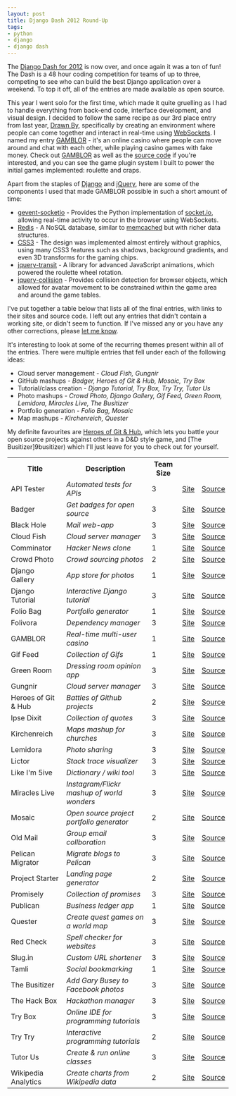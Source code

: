 ```yaml
---
layout: post
title: Django Dash 2012 Round-Up
tags:
- python
- django
- django dash
---
```


The [Django Dash for 2012](django-dash) is now over, and once again it was a ton of fun! The Dash is a 48 hour coding competition for teams of up to three, competing to see who can build the best Django application over a weekend. To top it off, all of the entries are made available as open source.

This year I went solo for the first time, which made it quite gruelling as I had to handle everything from back-end code, interface development, and visual design. I decided to follow the same recipe as our 3rd place entry from last year, [Drawn By](drawnby), specifically by creating an environment where people can
come together and interact in real-time using [WebSockets](websockets). I named my entry [GAMBLOR](gamblor) - it's an online casino where people can move around and chat with each other, while playing casino games with fake money. Check out [GAMBLOR](gamblor) as well as the [source code](gamblor-github) if you're interested, and you can see the game plugin system I built to power the initial games implemented: roulette and craps.

Apart from the staples of [Django](django) and [jQuery](jquery), here are some of the components I used that made GAMBLOR possible in such a short amount of time:

* [gevent-socketio](gevent-socketio) - Provides the Python implementation of [socket.io](socketio), allowing real-time activity to occur in the browser using WebSockets.
* [Redis](redis) - A NoSQL database, similar to [memcached](memcached) but with richer data structures.
* [CSS3](css3) - The design was implemented almost entirely without graphics, using many CSS3 features such as shadows, background gradients, and even 3D transforms for the gaming chips.
* [jquery-transit](jquery-transit) - A library for advanced JavaScript animations, which powered the roulette wheel rotation.
* [jquery-collision](jquery-collision) - Provides collision detection for browser objects, which allowed for avatar movement to be constrained within the game area and around the game tables.

I've put together a table below that lists all of the final entries, with links to their sites and source code. I left out any entries that didn't contain a working site, or didn't seem to function. If I've missed any or you have any other corrections, please [let me know](stephenmcd).

It's interesting to look at some of the recurring themes present within all of the entries. There were multiple entries that fell under each of the following ideas:

* Cloud server management - *Cloud Fish, Gungnir*
* GitHub mashups - *Badger, Heroes of Git & Hub, Mosaic, Try Box*
* Tutorial/class creation - *Django Tutorial, Try Box, Try Try, Tutor Us*
* Photo mashups - *Crowd Photo, Django Gallery, Gif Feed, Green Room, Lemidora, Miracles Live, The Busitizer*
* Portfolio generation - *Folio Bag, Mosaic*
* Map mashups - *Kirchenreich, Quester*

My definite favourites are [Heroes of Git & Hub](heroes-github), which lets you battle your open source projects against others in a D&D style game, and [The Busitizer]9busitizer) which I'll just leave for you to check out for yourself.

<table class="zebra-striped">
<tr>
    <th>Title</th>
    <th>Description</th>
    <th class="r">Team Size</th>
    <th></th>
    <th></th>
</tr>
<tr>
  <td>API Tester</td>
  <td><em>Automated tests for APIs</em></td>
  <td class="r">3</td>
  <td><a href="http://apitester.com/">Site</a></td>
  <td><a href="https://github.com/elegion/djangodash2012">Source</a></td>
</tr>
<tr>
  <td>Badger</td>
  <td><em>Get badges for open source</em></td>
  <td class="r">3</td>
  <td><a href="http://badger.timeho.me/">Site</a></td>
  <td><a href="https://github.com/timehome/djangodash2012">Source</a></td>
</tr>
<tr>
  <td>Black Hole</td>
  <td><em>Mail web-app</em></td>
  <td class="r">3</td>
  <td><a href="http://bhwsg.djangostars.com/">Site</a></td>
  <td><a href="https://github.com/romanosipenko/bhwsg">Source</a></td>
</tr>
<tr>
  <td>Cloud Fish</td>
  <td><em>Cloud server manager</em></td>
  <td class="r">3</td>
  <td><a href="http://djangodash2012.daltonmatos.com/">Site</a></td>
  <td><a href="https://github.com/losmiserables/djangodash2012">Source</a></td>
</tr>
<tr>
  <td>Comminator</td>
  <td><em>Hacker News clone</em></td>
  <td class="r">1</td>
  <td><a href="http://djangodash2012.herokuapp.com/">Site</a></td>
  <td><a href="https://github.com/noamsu/djangodash2012">Source</a></td>
</tr>
<tr>
  <td>Crowd Photo</td>
  <td><em>Crowd sourcing photos</em></td>
  <td class="r">2</td>
  <td><a href="http://crowdphoto.org/">Site</a></td>
  <td><a href="https://github.com/buddylindsey/photo-blogger">Source</a></td>
</tr>
<tr>
  <td>Django Gallery</td>
  <td><em>App store for photos</em></td>
  <td class="r">1</td>
  <td><a href="http://jy397.o1.gondor.io/">Site</a></td>
  <td><a href="https://bitbucket.org/mzcomiter/mzcomiterdjangodash">Source</a></td>
</tr>
<tr>
  <td>Django Tutorial</td>
  <td><em>Interactive Django tutorial</em></td>
  <td class="r">3</td>
  <td><a href="http://dj.kuban.pro/">Site</a></td>
  <td><a href="https://github.com/genbit/djangodash2012">Source</a></td>
</tr>
<tr>
  <td>Folio Bag</td>
  <td><em>Portfolio generator</em></td>
  <td class="r">1</td>
  <td><a href="http://enigmatic-temple-5417.herokuapp.com/">Site</a></td>
  <td><a href="https://github.com/krkmetal/djangodash2012">Source</a></td>
</tr>
<tr>
  <td>Folivora</td>
  <td><em>Dependency manager</em></td>
  <td class="r">3</td>
  <td><a href="http://folivora.herokuapp.com/">Site</a></td>
  <td><a href="https://github.com/rocketDuck/folivora">Source</a></td>
</tr>
<tr>
  <td>GAMBLOR</td>
  <td><em>Real-time multi-user casino</em></td>
  <td class="r">1</td>
  <td><a href="http://gamblor.jupo.org">Site</a></td>
  <td><a href="https://github.com/stephenmcd/gamblor">Source</a></td>
</tr>
<tr>
  <td>Gif Feed</td>
  <td><em>Collection of Gifs</em></td>
  <td class="r">1</td>
  <td><a href="http://www.giffeed.com/">Site</a></td>
  <td><a href="https://github.com/dudarev/giffeed">Source</a></td>
</tr>
<tr>
  <td>Green Room</td>
  <td><em>Dressing room opinion app</em></td>
  <td class="r">3</td>
  <td><a href="http://mygreenroom.herokuapp.com/">Site</a></td>
  <td><a href="https://github.com/virtuallight/greenroom">Source</a></td>
</tr>
<tr>
  <td>Gungnir</td>
  <td><em>Cloud server manager</em></td>
  <td class="r">3</td>
  <td><a href="http://gungnir.me/">Site</a></td>
  <td><a href="https://github.com/jawnb/badatcomputers">Source</a></td>
</tr>
<tr>
  <td>Heroes of Git & Hub</td>
  <td><em>Battles of Github projects</em></td>
  <td class="r">2</td>
  <td><a href="http://hgh.dev8.ru/">Site</a></td>
  <td><a href="https://github.com/quantum13/hgh">Source</a></td>
</tr>
<tr>
  <td>Ipse Dixit</td>
  <td><em>Collection of quotes</em></td>
  <td class="r">3</td>
  <td><a href="http://intense-cliffs-3966.herokuapp.com/">Site</a></td>
  <td><a href="https://github.com/rollstudio/DjangoDash">Source</a></td>
</tr>
<tr>
  <td>Kirchenreich</td>
  <td><em>Maps mashup for churches</em></td>
  <td class="r">3</td>
  <td><a href="http://turmfalke.kirchenreich.org/">Site</a></td>
  <td><a href="https://github.com/mfa/kirchenreich">Source</a></td>
</tr>
<tr>
  <td>Lemidora</td>
  <td><em>Photo sharing</em></td>
  <td class="r">3</td>
  <td><a href="http://lemidora.com/">Site</a></td>
  <td><a href="https://github.com/webriders/octoblog">Source</a></td>
</tr>
<tr>
  <td>Lictor</td>
  <td><em>Stack trace visualizer</em></td>
  <td class="r">3</td>
  <td><a href="http://lictor.tetronix.org/">Site</a></td>
  <td><a href="https://github.com/ussi/django-lictor">Source</a></td>
</tr>
<tr>
  <td>Like I'm 5ive</td>
  <td><em>Dictionary / wiki tool</em></td>
  <td class="r">3</td>
  <td><a href="http://www.likeim5ive.com/">Site</a></td>
  <td><a href="https://github.com/checoze/like-im-5ive">Source</a></td>
</tr>
<tr>
  <td>Miracles Live</td>
  <td><em>Instagram/Flickr mashup of world wonders</em></td>
  <td class="r">3</td>
  <td><a href="http://miracleslive.com/">Site</a></td>
  <td><a href="https://github.com/Chodex/djangodash2012">Source</a></td>
</tr>
<tr>
  <td>Mosaic</td>
  <td><em>Open source project portfolio generator</em></td>
  <td class="r">2</td>
  <td><a href="http://zh246.o1.gondor.io/">Site</a></td>
  <td><a href="https://github.com/sema/django-2012">Source</a></td>
</tr>
<tr>
  <td>Old Mail</td>
  <td><em>Group email collboration</em></td>
  <td class="r">3</td>
  <td><a href="http://www.theoldmail.com/">Site</a></td>
  <td><a href="https://github.com/jmoswalt/djangodash2012">Source</a></td>
</tr>
<tr>
  <td>Pelican Migrator</td>
  <td><em>Migrate blogs to Pelican</em></td>
  <td class="r">3</td>
  <td><a href="http://djangodash12.trilandev.com/">Site</a></td>
  <td><a href="https://github.com/xobb1t/djangodash12">Source</a></td>
</tr>
<tr>
  <td>Project Starter</td>
  <td><em>Landing page generator</em></td>
  <td class="r">2</td>
  <td><a href="http://projectstarter.herokuapp.com/">Site</a></td>
  <td><a href="https://github.com/ivanvpenchev/project-starter">Source</a></td>
</tr>
<tr>
  <td>Promisely</td>
  <td><em>Collection of promises</em></td>
  <td class="r">3</td>
  <td><a href="http://promise.ly/">Site</a></td>
  <td><a href="https://github.com/triple-threat/django-dash">Source</a></td>
</tr>
<tr>
  <td>Publican</td>
  <td><em>Business ledger app</em></td>
  <td class="r">1</td>
  <td><a href="http://publican.rhodesmill.org/">Site</a></td>
  <td><a href="https://github.com/brandon-rhodes/publicanus">Source</a></td>
</tr>
<tr>
  <td>Quester</td>
  <td><em>Create quest games on a world map</em></td>
  <td class="r">3</td>
  <td><a href="http://quester.me/">Site</a></td>
  <td><a href="https://github.com/OShalakhin/quester-me">Source</a></td>
</tr>
<tr>
  <td>Red Check</td>
  <td><em>Spell checker for websites</em></td>
  <td class="r">3</td>
  <td><a href="http://www.redcheck.org/">Site</a></td>
  <td><a href="https://bitbucket.org/ruslanbakiev/djangodash">Source</a></td>
</tr>
<tr>
  <td>Slug.in</td>
  <td><em>Custom URL shortener</em></td>
  <td class="r">3</td>
  <td><a href="http://slug.in/">Site</a></td>
  <td><a href="https://github.com/yetizzz/zzz">Source</a></td>
</tr>
<tr>
  <td>Tamli</td>
  <td><em>Social bookmarking</em></td>
  <td class="r">1</td>
  <td><a href="http://peaceful-atoll-3989.herokuapp.com/">Site</a></td>
  <td><a href="https://github.com/aldeka/gentlerobots">Source</a></td>
</tr>
<tr>
  <td>The Busitizer</td>
  <td><em>Add Gary Busey to Facebook photos</em></td>
  <td class="r">3</td>
  <td><a href="http://busitizer.com/">Site</a></td>
  <td><a href="https://github.com/csinchok/busitizer">Source</a></td>
</tr>
<tr>
  <td>The Hack Box</td>
  <td><em>Hackathon manager</em></td>
  <td class="r">3</td>
  <td><a href="http://thehackbox.com/">Site</a></td>
  <td><a href="https://github.com/rootart/hackbox">Source</a></td>
</tr>
<tr>
  <td>Try Box</td>
  <td><em>Online IDE for programming tutorials</em></td>
  <td class="r">3</td>
  <td><a href="http://try-box.com/">Site</a></td>
  <td><a href="https://github.com/sophilabs/try-django">Source</a></td>
</tr>
<tr>
  <td>Try Try</td>
  <td><em>Interactive programming tutorials</em></td>
  <td class="r">2</td>
  <td><a href="http://www.try-try.me/">Site</a></td>
  <td><a href="https://github.com/imankulov/trytry">Source</a></td>
</tr>
<tr>
  <td>Tutor Us</td>
  <td><em>Create & run online classes</em></td>
  <td class="r">3</td>
  <td><a href="http://rocky-brook-2492.herokuapp.com/">Site</a></td>
  <td><a href="https://github.com/reinbach/tutorus">Source</a></td>
</tr>
<tr>
  <td>Wikipedia Analytics</td>
  <td><em>Create charts from Wikipedia data</em></td>
  <td class="r">2</td>
  <td><a href="http://wptables.moshayedi.net/">Site</a></td>
  <td><a href="https://bitbucket.org/pykello/djangodash2012">Source</a></td>
</tr>
</table>

[django-dash]: http://djangodash.com/archive/2012/
[drawnby]: http://drawnby.jupo.org
[websockets]: http://en.wikipedia.org/wiki/WebSocket
[gamblor]: http://gamblor.jupo.org
[gamblor-source]: https://github.com/stephenmcd/gamblor
[django]: https://www.djangoproject.com/
[jquery]: http://jquery.com/
[gevent-socketio]: http://pypi.python.org/pypi/gevent-socketio/
[socketio]: http://socket.io/
[redis]: http://redis.io/
[memcached]: http://memcached.org/
[css3]: http://en.wikipedia.org/wiki/Cascading_Style_Sheets#CSS_3
[jquery-transit]: http://ricostacruz.com/jquery.transit/
[jquery-collision]: http://eruciform.com/jquerycollision/
[stephenmcd]: http://twitter.com/stephen_mcd
[heroes-github]: http://hgh.dev8.ru/
[busitizer]: http://busitizer.com/
